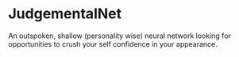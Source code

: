 # JudgementalNet
An outspoken, shallow (personality wise) neural network looking for opportunities to crush your self confidence in your appearance. 
